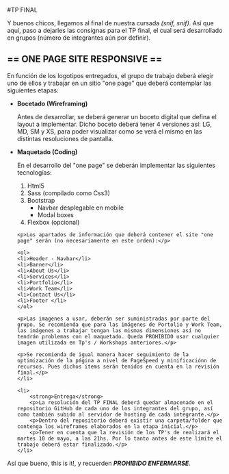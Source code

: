 #TP FINAL

<p>Y buenos chicos, llegamos al final de nuestra cursada <em>(snif, snif)</em>. Así que aquí, paso a dejarles las consignas para el TP final, el cual será desarrollado en grupos (número de integrantes aún por definir).</p>

<h2>== ONE PAGE SITE RESPONSIVE ==</h2>

<p>En función de los logotipos entregados, el grupo de trabajo deberá elegir uno de ellos y trabajar en un sitio "one page" que deberá contemplar las siguientes etapas:</p>

<ul>
	<li>
		<strong>Bocetado (Wireframing)</strong>
		<p>Antes de desarrollar, se deberá generar un boceto digital que defina el layout a implementar. Dicho boceto deberá tener 4 versiones así: LG, MD, SM y XS, para poder visualizar como se verá el mismo en las distintas resoluciones de pantalla.</p>
	</li>
	<li>
		<strong>Maquetado (Coding)</strong>
		<p>En el desarrollo del "one page" se deberán implementar las siguientes tecnologías:</p>
		<ol>
			<li>Html5</li>
			<li>Sass (compilado como Css3)</li>
			<li>Bootstrap 
				<ul>
					<li>Navbar desplegable en mobile</li>
					<li>Modal boxes</li>
				</ul>
			</li>
			<li>Flexbox (opcional)</li>
		</ol>

	<p>Los apartados de información que deberá contener el site "one page" serán (no necesariamente en este orden):</p>
		
	<ol>
	<li>Header - Navbar</li>
	<li>Banner</li>
	<li>About Us</li>
	<li>Services</li>
	<li>Portfolio</li>
	<li>Work Team</li>
	<li>Contact Us</li>
	<li>Footer </li>
	</ol>

	<p>Las imagenes a usar, deberán ser suministradas por parte del grupo. Se recomienda que para las imágenes de Portolio y Work Team, las imágenes a trabajar tengan las mismas dimensiones así no tendrán problemas con el maquetado. Queda PROHIBIDO usar cualquier imagen utilizada en Tp's / Workshops anteriores.</p>

	<p>Se recomienda de igual manera hacer seguimiento de la optimización de la página a nivel de PageSpeed y minificaciónn de recursos. Pues dichos items serán tenidos en cuenta en la revisión final.</p>
	</li>

	<li>
		<strong>Entrega</strong>
		<p>La resolución del TP FINAL deberá quedar almacenado en el repositorio GitHub de cada uno de los integrantes del grupo, así como también subido al servidor de hosting de cada integrante.</p>
		<p>Dentro del repositorio deberá existir una carpeta/folder que contenga los wireframes elaborados en la etapa inicial.</p>
		<p>Tener en cuenta que la revisión de los TP's de realizará el martes 10 de mayo, a las 21hs. Por lo tanto antes de este límite el trabajo deberá estar finalizado.</p>
	</li>
</ul>

<p>Así que bueno, this is it!, y recuerden <strong><em>PROHIBIDO ENFERMARSE</em></strong>.</p>
